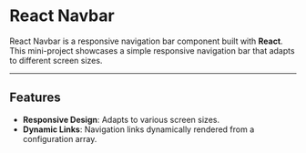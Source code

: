 # React Navbar

React Navbar is a responsive navigation bar component built with **React**. This mini-project showcases a simple responsive navigation bar that adapts to different screen sizes.

---

## Features

-   **Responsive Design**: Adapts to various screen sizes.
-   **Dynamic Links**: Navigation links dynamically rendered from a configuration array.
